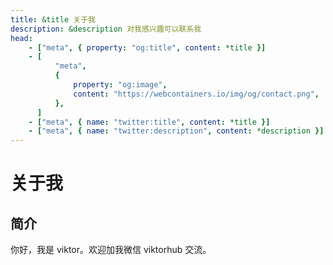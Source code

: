 ```yaml
---
title: &title 关于我
description: &description 对我感兴趣可以联系我
head:
    - ["meta", { property: "og:title", content: *title }]
    - [
          "meta",
          {
              property: "og:image",
              content: "https://webcontainers.io/img/og/contact.png",
          },
      ]
    - ["meta", { name: "twitter:title", content: *title }]
    - ["meta", { name: "twitter:description", content: *description }]
---
```


# 关于我

## 简介

你好，我是 viktor。欢迎加我微信 viktorhub 交流。
